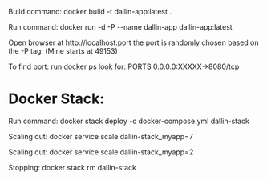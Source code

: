 Build command:
docker build -t dallin-app:latest .

Run command:
docker run -d -P --name dallin-app dallin-app:latest

Open browser at http://localhost:port
the port is randomly chosen based on the -P tag. (Mine starts at 49153)

To find port:
run docker ps
look for:
PORTS
0.0.0.0:XXXXX->8080/tcp

# Docker Stack:

Run command:
docker stack deploy -c docker-compose.yml dallin-stack

Scaling out:
docker service scale dallin-stack_myapp=7

Scaling out:
docker service scale dallin-stack_myapp=2

Stopping:
docker stack rm dallin-stack
